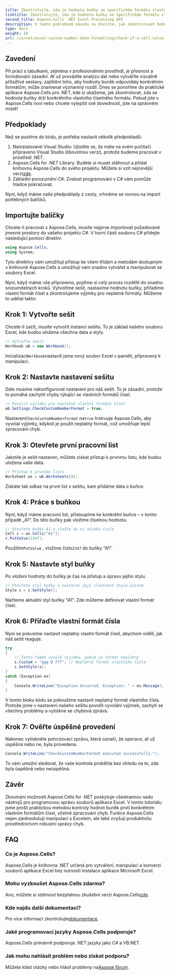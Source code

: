 ```yaml
---
title: Zkontrolujte, zda je hodnota buňky ve specifickém formátu vlastního čísla
linktitle: Zkontrolujte, zda je hodnota buňky ve specifickém formátu vlastního čísla
second_title: Aspose.Cells .NET Excel Processing API
description: V tomto podrobném návodu se dozvíte, jak zkontrolovat hodnoty buněk Excelu s vlastními formáty čísel pomocí Aspose.Cells for .NET.
type: docs
weight: 10
url: /cs/net/excel-custom-number-date-formatting/check-if-a-cell-value-is-in-a-specific-custom-number-format/
---
```

## Zavedení

Při práci s tabulkami, zejména v profesionálním prostředí, je přesnost a formátování zásadní. Ať už provádíte analýzu dat nebo vytváříte vizuálně přitažlivé sestavy, zajištění toho, aby hodnoty buněk odpovídaly konkrétním formátům, může znamenat významný rozdíl. Dnes se ponoříme do praktické aplikace Aspose.Cells pro .NET, kde si ukážeme, jak zkontrolovat, zda se hodnota buňky drží konkrétního vlastního číselného formátu. Pokud jste v Aspose.Cells noví nebo chcete vylepšit své dovednosti, jste na správném místě!

## Předpoklady

Než se pustíme do kódu, je potřeba nastavit několik předpokladů:

1. Nainstalované Visual Studio: Ujistěte se, že máte na svém počítači připraveno Visual Studio (libovolnou verzi), protože budeme pracovat v prostředí .NET.
2.  Aspose.Cells for .NET Library: Budete si muset stáhnout a přidat knihovnu Aspose.Cells do svého projektu. Můžete si vzít nejnovější verzi[zde](https://releases.aspose.com/cells/net/).
3. Základní porozumění C#: Znalost programování v C# vám pomůže hladce pokračovat.

Nyní, když máme naše předpoklady z cesty, vrhněme se rovnou na import potřebných balíčků.

## Importujte balíčky

Chcete-li pracovat s Aspose.Cells, musíte nejprve importovat požadované jmenné prostory do vašeho projektu C#. V horní části souboru C# přidejte následující pomocí direktiv:

```csharp
using Aspose.Cells;
using System;
```

Tyto direktivy vám umožňují přístup ke všem třídám a metodám dostupným v knihovně Aspose.Cells a umožňují vám snadno vytvářet a manipulovat se soubory Excel.

Nyní, když máme vše připraveno, pojďme si celý proces rozdělit do snadno srozumitelných kroků. Vytvoříme sešit, nastavíme hodnotu buňky, přiřadíme vlastní formát čísel a zkontrolujeme výjimky pro neplatné formáty. Můžeme to udělat takto:

## Krok 1: Vytvořte sešit

Chcete-li začít, musíte vytvořit instanci sešitu. To je základ našeho souboru Excel, kde budou uložena všechna data a styly.

```csharp
// Vytvořte sešit
Workbook wb = new Workbook();
```

 Inicializací`Workbook`nastavili jsme nový soubor Excel v paměti, připravený k manipulaci.

## Krok 2: Nastavte nastavení sešitu

Dále musíme nakonfigurovat nastavení pro náš sešit. To je zásadní, protože to pomáhá zachytit chyby týkající se vlastních formátů čísel.

```csharp
// Povolit výjimku pro neplatné vlastní formáty čísel
wb.Settings.CheckCustomNumberFormat = true;
```

 Nastavení`CheckCustomNumberFormat` na`true` Instruuje Aspose.Cells, aby vyvolal výjimky, kdykoli je použit neplatný formát, což umožňuje lepší zpracování chyb.

## Krok 3: Otevřete první pracovní list

Jakmile je sešit nastaven, můžete získat přístup k prvnímu listu, kde budou uložena vaše data.

```csharp
// Přístup k prvnímu listu
Worksheet ws = wb.Worksheets[0];
```

Získáte tak odkaz na první list v sešitu, kam přidáme data o buňce.

## Krok 4: Práce s buňkou

Nyní, když máme pracovní list, přistoupíme ke konkrétní buňce – v tomto případě „A1“. Do této buňky pak vložíme číselnou hodnotu.

```csharp
// Otevřete buňku A1 a vložte do ní nějaké číslo
Cell c = ws.Cells["A1"];
c.PutValue(2347);
```

 Použitím`PutValue` , vložíme číslo`2347` do buňky "A1". 

## Krok 5: Nastavte styl buňky

Po vložení hodnoty do buňky je čas na přístup a úpravu jejího stylu.

```csharp
// Otevřete styl buňky a nastavte její vlastnost Style.Custom
Style s = c.GetStyle();
```

Načteme aktuální styl buňky "A1". Zde můžeme definovat vlastní formát čísel.

## Krok 6: Přiřaďte vlastní formát čísla

Nyní se pokusíme nastavit neplatný vlastní formát čísel, abychom viděli, jak náš sešit reaguje.

```csharp
try
{
    // Tento řádek vyvolá výjimku, pokud je formát neplatný
    s.Custom = "ggg @ fff"; // Neplatný formát vlastního čísla
    c.SetStyle(s);
}
catch (Exception ex)
{
    Console.WriteLine("Exception Occurred. Exception: " + ex.Message);
}
```

V tomto bloku kódu se pokoušíme nastavit neplatný formát vlastního čísla. Protože jsme v nastavení našeho sešitu povolili vyvolání výjimek, zachytí se všechny problémy a vytiskne se chybová zpráva.

## Krok 7: Ověřte úspěšné provedení

Nakonec vytiskněte potvrzovací zprávu, která označí, že operace, ať už úspěšná nebo ne, byla provedena.

```csharp
Console.WriteLine("CheckCustomNumberFormat executed successfully.");
```

To vám umožní sledovat, že vaše kontrola proběhla bez ohledu na to, zda byla úspěšná nebo neúspěšná.

## Závěr

Zkoumání možností Aspose.Cells for .NET poskytuje všestrannou sadu nástrojů pro programovou správu souborů aplikace Excel. V tomto tutoriálu jsme prošli praktickou metodou kontroly hodnot buněk proti konkrétním vlastním formátům čísel, včetně zpracování chyb. Funkce Aspose.Cells nejen zjednodušují manipulaci s Excelem, ale také zvyšují produktivitu prostřednictvím robustní správy chyb.

## FAQ

### Co je Aspose.Cells?
Aspose.Cells je knihovna .NET určená pro vytváření, manipulaci a konverzi souborů aplikace Excel bez nutnosti instalace aplikace Microsoft Excel.

### Mohu vyzkoušet Aspose.Cells zdarma?
 Ano, můžete si stáhnout bezplatnou zkušební verzi Aspose.Cells[zde](https://releases.aspose.com/).

### Kde najdu další dokumentaci?
 Pro více informací zkontrolujte[dokumentace](https://reference.aspose.com/cells/net/).

### Jaké programovací jazyky Aspose.Cells podporuje?
Aspose.Cells primárně podporuje .NET jazyky jako C# a VB.NET.

### Jak mohu nahlásit problém nebo získat podporu?
 Můžete klást otázky nebo hlásit problémy na[Aspose fórum](https://forum.aspose.com/c/cells/9).